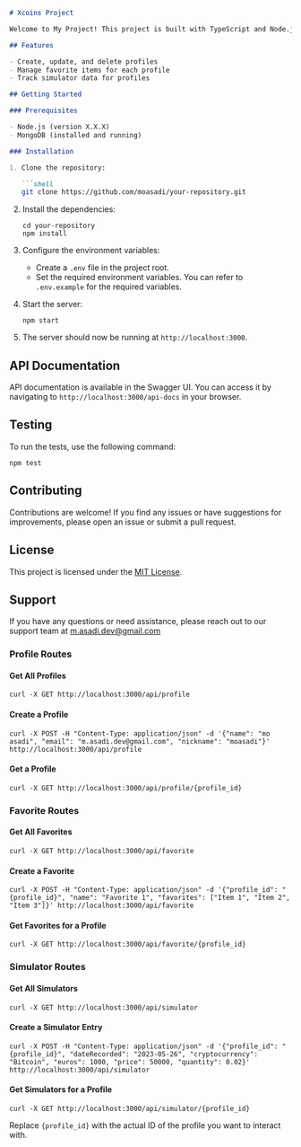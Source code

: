 ```markdown
# Xcoins Project

Welcome to My Project! This project is built with TypeScript and Node.js, and it provides an API for managing profiles, favorites, and simulators.

## Features

- Create, update, and delete profiles
- Manage favorite items for each profile
- Track simulator data for profiles

## Getting Started

### Prerequisites

- Node.js (version X.X.X)
- MongoDB (installed and running)

### Installation

1. Clone the repository:

   ```shell
   git clone https://github.com/moasadi/your-repository.git
   ```

2. Install the dependencies:

   ```shell
   cd your-repository
   npm install
   ```

3. Configure the environment variables:

   - Create a `.env` file in the project root.
   - Set the required environment variables. You can refer to `.env.example` for the required variables.

4. Start the server:

   ```shell
   npm start
   ```

5. The server should now be running at `http://localhost:3000`.

## API Documentation

API documentation is available in the Swagger UI. You can access it by navigating to `http://localhost:3000/api-docs` in your browser.

## Testing

To run the tests, use the following command:

```shell
npm test
```

## Contributing

Contributions are welcome! If you find any issues or have suggestions for improvements, please open an issue or submit a pull request.

## License

This project is licensed under the [MIT License](LICENSE).

## Support

If you have any questions or need assistance, please reach out to our support team at m.asadi.dev@gmail.com

### Profile Routes

#### Get All Profiles

```shell
curl -X GET http://localhost:3000/api/profile
```

#### Create a Profile

```shell
curl -X POST -H "Content-Type: application/json" -d '{"name": "mo asadi", "email": "m.asadi.dev@gmail.com", "nickname": "moasadi"}' http://localhost:3000/api/profile
```

#### Get a Profile

```shell
curl -X GET http://localhost:3000/api/profile/{profile_id}
```

### Favorite Routes

#### Get All Favorites

```shell
curl -X GET http://localhost:3000/api/favorite
```

#### Create a Favorite

```shell
curl -X POST -H "Content-Type: application/json" -d '{"profile_id": "{profile_id}", "name": "Favorite 1", "favorites": ["Item 1", "Item 2", "Item 3"]}' http://localhost:3000/api/favorite
```

#### Get Favorites for a Profile

```shell
curl -X GET http://localhost:3000/api/favorite/{profile_id}
```

### Simulator Routes

#### Get All Simulators

```shell
curl -X GET http://localhost:3000/api/simulator
```

#### Create a Simulator Entry

```shell
curl -X POST -H "Content-Type: application/json" -d '{"profile_id": "{profile_id}", "dateRecorded": "2023-05-26", "cryptocurrency": "Bitcoin", "euros": 1000, "price": 50000, "quantity": 0.02}' http://localhost:3000/api/simulator
```

#### Get Simulators for a Profile

```shell
curl -X GET http://localhost:3000/api/simulator/{profile_id}
```

Replace `{profile_id}` with the actual ID of the profile you want to interact with.
